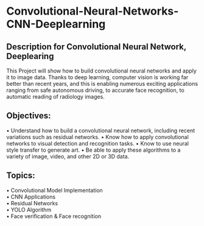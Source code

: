 # Convolutional-Neural-Networks-CNN-Deeplearning

Description for Convolutional Neural Network, Deeplearing 
---
This Project will show how to build convolutional neural networks and apply it to image data. Thanks to deep learning, 
computer vision is working far better than recent years, and this is enabling numerous exciting applications ranging 
from safe autonomous driving, to accurate face recognition, to automatic reading of radiology images.

Objectives:
---
•	Understand how to build a convolutional neural network, including recent variations such as residual networks.
•	Know how to apply convolutional networks to visual detection and recognition tasks.
•	Know to use neural style transfer to generate art.
•	Be able to apply these algorithms to a variety of image, video, and other 2D or 3D data.

Topics:   
---
•	Convolutional Model Implementation  
•	CNN Applications  
•	Residual Networks  
•	YOLO Algorithm  
•	Face verification & Face recognition 
